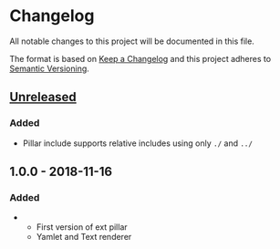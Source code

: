 # Changelog
All notable changes to this project will be documented in this file.

The format is based on [Keep a Changelog](http://keepachangelog.com/en/1.0.0/)
and this project adheres to [Semantic Versioning](http://semver.org/spec/v2.0.0.html).

## [Unreleased]
### Added
- Pillar include supports relative includes using only `./` and `../`

## 1.0.0 - 2018-11-16
### Added
- - First version of ext pillar
  - Yamlet and Text renderer

[unreleased]: https://github.com/jgraichen/salt-tower/compare/v1.0.0...HEAD
